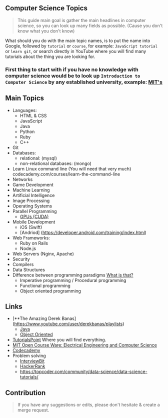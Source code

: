 Computer Science Topics 
----

> This guide main goal is gather the main headlines in computer science, so you can look up many fields as possible. (Cause you don't know what you don't know) 

What should you do with the main topic names, is to put the name into Google, followed by `tutorial` or `course`, for example: `JavaScript tutorial` or `learn git`, or search directly in YouTube where you will find many tutorials about the thing you are looking for. 

### First thing to start with if you have no knowledge with computer science would be to look up `Introduction to Computer Science` by any established university, example: [MIT's](https://www.youtube.com/watch?v=k6U-i4gXkLM)

## Main Topics
- Languages:
  - HTML & CSS
  - JavaScript
  - Java 
  - Python
  - Ruby
  - C++
- Git
- Databases:
  - relational: (mysql)
  - non-relational databases: (mongo)
- Learn Linux command line (You will need that very much) codecademy.com/courses/learn-the-command-line
- Networks
- Game Development
- Machine Learning 
- Artificial Intelligence
- Image Processing 
- Operating Systems
- Parallel Programming  
  - [GPUs (CUDA)](https://www.udacity.com/course/intro-to-parallel-programming--cs344)
- Mobile Development 
  - iOS (Swift)
  - [Andriod]
(https://developer.android.com/training/index.html)
- Web Frameworks: 
  - Ruby on Rails
  - Node.js
- Web Servers (Nginx, Apache)
- Security 
- Compilers
- Data Structures
- Difference between programming paradigms [What is that?](https://www.youtube.com/watch?v=n40Nz2YwRls)
  - Imperative programming / Procedural programming
  - Functional programming
  - Object oriented programming 


## Links
- [**The Amazing Derek Banas] (https://www.youtube.com/user/derekbanas/playlists)
  - [Java](https://www.youtube.com/watch?v=TBWX97e1E9g&list=PLE7E8B7F4856C9B19)
  - [Object Oriented](https://www.youtube.com/playlist?list=PLF206E906175C7E07)
- [TutorialsPoint](https://www.tutorialspoint.com/index.htm) Where you will find everything.
- [MIT Open Course Ware: Electrical Engineering and Computer Science](https://ocw.mit.edu/courses/electrical-engineering-and-computer-science/)
- [Codecademy](https://www.codecademy.com/)
- Problem solving
  - [InterviewBit](https://www.interviewbit.com/)
  - [HackerRank](https://www.hackerrank.com/)
  - https://topcoder.com/community/data-science/data-science-tutorials/
  
## Contribution  
> If you have any suggestions or edits, please don't hesitate & create a merge request.  
